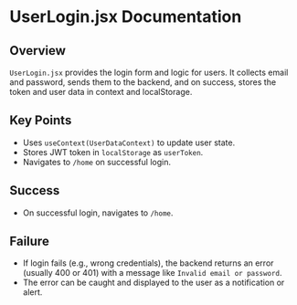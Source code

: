 # UserLogin.jsx Documentation

## Overview
`UserLogin.jsx` provides the login form and logic for users. It collects email and password, sends them to the backend, and on success, stores the token and user data in context and localStorage.

## Key Points
- Uses `useContext(UserDataContext)` to update user state.
- Stores JWT token in `localStorage` as `userToken`.
- Navigates to `/home` on successful login.

## Success
- On successful login, navigates to `/home`.

## Failure
- If login fails (e.g., wrong credentials), the backend returns an error (usually 400 or 401) with a message like `Invalid email or password`.
- The error can be caught and displayed to the user as a notification or alert.
